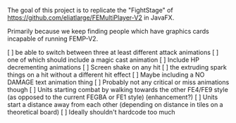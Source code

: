 

The goal of this project is to replicate the "FightStage" of
https://github.com/eliatlarge/FEMultiPlayer-V2 in JavaFX.

Primarily because we keep finding people which have graphics cards incapable of running FEMP-V2.

[ ] be able to switch between three at least different attack animations
  [ ] one of which should include a magic cast animation
[ ] Include HP decrementing animations
  [ ] Screen shake on any hit
  [ ] the extruding spark things on a hit without a different hit effect
  [ ] Maybe including a NO DAMAGE text animation thing 
  [ ] Probably not any critical or miss animations though
[ ] Units starting combat by walking towards the other FE4/FE9 style (as opposed to the current FEGBA or FE1 style) (enhancement?)
[ ] Units start a distance away from each other (depending on distance in tiles on a theoretical board)
[ ] Ideally shouldn't hardcode too much

